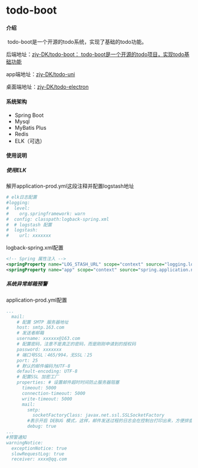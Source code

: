 # todo-boot

#### 介绍
​	todo-boot是一个开源的todo系统，实现了基础的todo功能。

后端地址：[zjy-DK/todo-boot： todo-boot是一个开源的todo项目，实现todo基础功能](https://github.com/zjy-DK/todo-boot)

app端地址：[zjy-DK/todo-uni](https://github.com/zjy-DK/todo-uni)

桌面端地址：[zjy-DK/todo-electron](https://github.com/zjy-DK/todo-electron)

#### 系统架构
- Spring Boot
- Mysql
- MyBatis Plus
- Redis
- ELK（可选）

#### 使用说明

##### 使用ELK

解开application-prod.yml这段注释并配置logstash地址

```yml
# elk日志配置
#logging:
#  level:
#    org.springframework: warn
#  config: classpath:logback-spring.xml
#  # logstash 配置
#  logstash:
#    url: xxxxxxx
```

logback-spring.xml配置

```xml
<!-- Spring 属性注入 -->
<springProperty name="LOG_STASH_URL" scope="context" source="logging.logstash.url" defaultValue="192.168.31.114:4560"/>
<springProperty name="app" scope="context" source="spring.application.name" defaultValue="springboot-server"/>
```

##### 系统异常邮箱预警

application-prod.yml配置

```yaml
...
  mail:
    # 配置 SMTP 服务器地址
    host: smtp.163.com
    # 发送者邮箱
    username: xxxxxx@163.com
    # 配置密码，注意不是真正的密码，而是刚刚申请到的授权码
    password: xxxxxxx
    # 端口号SSL：465/994，无SSL：25
    port: 25
    # 默认的邮件编码为UTF-8
    default-encoding: UTF-8
    # 配置SSL 加密工厂
    properties: # 设置邮件超时时间防止服务器阻塞
      timeout: 5000
      connection-timeout: 5000
      write-timeout: 5000
      mail:
        smtp:
          socketFactoryClass: javax.net.ssl.SSLSocketFactory
        #表示开启 DEBUG 模式，这样，邮件发送过程的日志会在控制台打印出来，方便排查错误
        debug: true
...
#预警通知
warningNotice:
  exceptionNotice: true
  slowRequestLog: true
  receiver: xxxx@qq.com
```